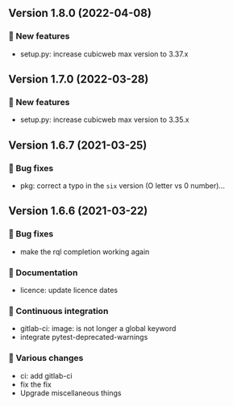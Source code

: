 ## Version 1.8.0 (2022-04-08)
### 🎉 New features

- setup.py: increase cubicweb max version to 3.37.x

## Version 1.7.0 (2022-03-28)
### 🎉 New features

- setup.py: increase cubicweb max version to 3.35.x

## Version 1.6.7 (2021-03-25)
### 👷 Bug fixes

- pkg: correct a typo in the `six` version (O letter vs 0 number)…

## Version 1.6.6 (2021-03-22)
### 👷 Bug fixes

- make the rql completion working again

### 📝 Documentation

- licence: update licence dates

### 🤖 Continuous integration

- gitlab-ci: image: is not longer a global keyword
- integrate pytest-deprecated-warnings

### 🤷 Various changes

- ci: add gitlab-ci
- fix the fix
- Upgrade miscellaneous things
